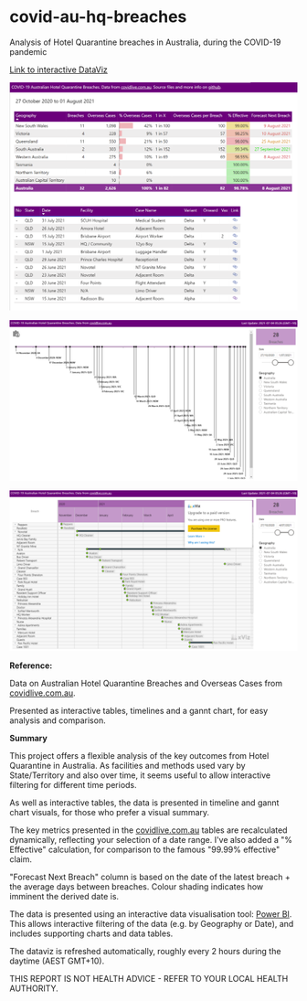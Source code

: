 # covid-au-hq-breaches
Analysis of Hotel Quarantine breaches in Australia, during the COVID-19 pandemic


[Link to interactive DataViz](https://app.powerbi.com/view?r=eyJrIjoiYWNhODAyMTMtMTZlNS00NzY5LWI5NjQtZDkwNWVlZDI5MTVmIiwidCI6ImRjMWYwNGY1LWMxZTUtNDQyOS1hODEyLTU3OTNiZTQ1YmY5ZCIsImMiOjEwfQ%3D%3D&pageName=ReportSectionc038e5335e0bd1b947e3)

[![Click to view and interact with the report](https://github.com/Mike-Honey/covid-19-au-hq-breaches/raw/main/covid-19-au-hq-breaches%20tables.png)](https://app.powerbi.com/view?r=eyJrIjoiYWNhODAyMTMtMTZlNS00NzY5LWI5NjQtZDkwNWVlZDI5MTVmIiwidCI6ImRjMWYwNGY1LWMxZTUtNDQyOS1hODEyLTU3OTNiZTQ1YmY5ZCIsImMiOjEwfQ%3D%3D&pageName=ReportSectionc038e5335e0bd1b947e3)

[![Click to view and interact with the report](https://github.com/Mike-Honey/covid-19-au-hq-breaches/raw/main/covid-19-au-hq-breaches%20timeline.png)](https://app.powerbi.com/view?r=eyJrIjoiYWNhODAyMTMtMTZlNS00NzY5LWI5NjQtZDkwNWVlZDI5MTVmIiwidCI6ImRjMWYwNGY1LWMxZTUtNDQyOS1hODEyLTU3OTNiZTQ1YmY5ZCIsImMiOjEwfQ%3D%3D&pageName=ReportSectione5af93aac97899f1cbe5)

[![Click to view and interact with the report](https://github.com/Mike-Honey/covid-19-au-hq-breaches/raw/main/covid-19-au-hq-breaches%20gannt.png)](https://app.powerbi.com/view?r=eyJrIjoiYWNhODAyMTMtMTZlNS00NzY5LWI5NjQtZDkwNWVlZDI5MTVmIiwidCI6ImRjMWYwNGY1LWMxZTUtNDQyOS1hODEyLTU3OTNiZTQ1YmY5ZCIsImMiOjEwfQ%3D%3D&pageName=ReportSection2853b18ea8b31df56a01)


**Reference:**

Data on Australian Hotel Quarantine Breaches and Overseas Cases from [covidlive.com.au](https://covidlive.com.au/breaches).  

Presented as interactive tables, timelines and a gannt chart, for easy analysis and comparison. 

**Summary**

This project offers a flexible analysis of the key outcomes from Hotel Quarantine in Australia. As facilities and methods used vary by State/Territory and also over time, it seems useful to allow interactive filtering for different time periods.

As well as interactive tables, the data is presented in timeline and gannt chart visuals, for those who prefer a visual summary.

The key metrics presented in the [covidlive.com.au](https://covidlive.com.au/breaches) tables are recalculated dynamically, reflecting your selection of a date range.  I've also added a "% Effective" calculation, for comparison to the famous "99.99% effective" claim.

"Forecast Next Breach" column is based on the date of the latest breach + the average days between breaches. Colour shading indicates how imminent the derived date is.

The data is presented using an interactive data visualisation tool: [Power BI](https://powerbi.microsoft.com). This allows interactive filtering of the data (e.g. by Geography or Date), and includes supporting charts and data tables.  

The dataviz is refreshed automatically, roughly every 2 hours during the daytime (AEST GMT+10). 


THIS REPORT IS NOT HEALTH ADVICE - REFER TO YOUR LOCAL HEALTH AUTHORITY.

